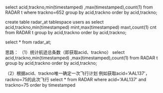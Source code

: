 select acid,trackno,min(timestamped) ,max(timestamped),count(1) from RADAR t where trackno=652 group by acid,trackno order by acid,trackno;

create table radar_at tablespace users as
select acid,trackno,min(timestamped) mint,max(timestamped) maxt,count(1) cnt from RADAR t  group by acid,trackno order by acid,trackno;

select * from radar_at;


思路：
（1）统计航迹总条数（即获取acid、trackno）
select acid,trackno,min(timestamped) ,max(timestamped),count(1) 
from RADAR t  
group by acid,trackno order by acid,trackno;

（2）根据acid、trackno唯一确定一次飞行计划
例如获取acid='AAL137'，rackno=75的此次飞行
select * from RADAR where acid='AAL137' and trackno=75 order by timestamped

